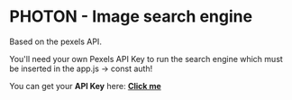 # PHOTON - Image search engine

Based on the pexels API.

You'll need your own Pexels API Key to run the search engine which must be inserted in the app.js -> const auth!

You can get your **API Key** here: [**Click me**](https://www.pexels.com/de-de/api/)
